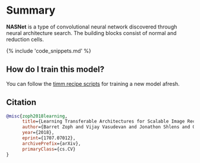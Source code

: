 # Summary

**NASNet** is a type of convolutional neural network discovered through neural architecture search. The building blocks consist of normal and reduction cells.

{% include 'code_snippets.md' %}

## How do I train this model?

You can follow the [timm recipe scripts](https://rwightman.github.io/pytorch-image-models/scripts/) for training a new model afresh.

## Citation

```BibTeX
@misc{zoph2018learning,
      title={Learning Transferable Architectures for Scalable Image Recognition}, 
      author={Barret Zoph and Vijay Vasudevan and Jonathon Shlens and Quoc V. Le},
      year={2018},
      eprint={1707.07012},
      archivePrefix={arXiv},
      primaryClass={cs.CV}
}
```

<!--
Models:
- Name: nasnetalarge
  Metadata:
    FLOPs: 30242402862
    Training Data:
    - ImageNet
    Training Techniques:
    - Label Smoothing
    - RMSProp
    - Weight Decay
    Training Resources: 50x Tesla K40 GPUs
    Architecture:
    - Average Pooling
    - Batch Normalization
    - Convolution
    - Depthwise Separable Convolution
    - Dropout
    - ReLU
    File Size: 356056626
    Tasks:
    - Image Classification
    Training Time: ''
    ID: nasnetalarge
    Dropout: 0.5
    Crop Pct: '0.911'
    Momentum: 0.9
    Image Size: '331'
    Interpolation: bicubic
    Label Smoothing: 0.1
    RMSProp $\epsilon$: 1.0
  Code: https://github.com/rwightman/pytorch-image-models/blob/d8e69206be253892b2956341fea09fdebfaae4e3/timm/models/nasnet.py#L562
  Config: ''
  In Collection: NASNet
Collections:
- Name: NASNet
  Paper:
    title: Learning Transferable Architectures for Scalable Image Recognition
    url: https://papperswithcode.com//paper/learning-transferable-architectures-for
  type: model-index
Type: model-index
-->
